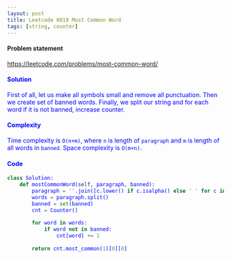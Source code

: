 ```yaml
---
layout: post
title: Leetcode 0819 Most Common Word
tags: [string, counter]
---
```


#### Problem statement

<a href="https://leetcode.com/problems/most-common-word/"> <font color = blue>https://leetcode.com/problems/most-common-word/

#### Solution
First of all, let us make all symbols small and remove all punctuation. Then we create set of banned words. Finally, we split our string and for each word if it is not banned, increase counter.

#### Complexity
Time complexity is `O(n+m)`, where `n` is length of `paragraph` and `m` is length of all words in `banned`. Space complexity is `O(m+n)`.

#### Code
```python
class Solution:
    def mostCommonWord(self, paragraph, banned):
        paragraph = ''.join([c.lower() if c.isalpha() else ' ' for c in paragraph])
        words = paragraph.split()
        banned = set(banned)
        cnt = Counter()
        
        for word in words:
            if word not in banned:
                cnt[word] += 1
                
        return cnt.most_common(1)[0][0]
```

